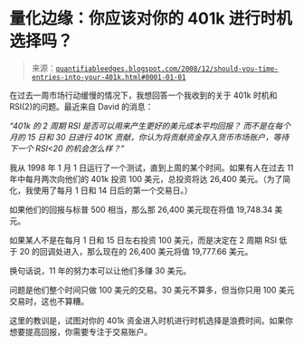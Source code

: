 <!--yml

分类：未分类

日期：2024-05-18 13:31:05

-->

# 量化边缘：你应该对你的 401k 进行时机选择吗？

> 来源：[`quantifiableedges.blogspot.com/2008/12/should-you-time-entries-into-your-401k.html#0001-01-01`](http://quantifiableedges.blogspot.com/2008/12/should-you-time-entries-into-your-401k.html#0001-01-01)

在过去一周市场行动缓慢的情况下，我想回答一个我收到的关于 401k 时机和 RSI(2)的问题。最近来自 David 的消息：

*“401k 的 2 周期 RSI 是否可以用来产生更好的美元成本平均回报？ 而不是在每个月的 15 日和 30 日进行 401K 贡献，你认为将贡献资金存入货币市场账户，等待下一个 RSI<20 的机会怎么样？”*

我从 1998 年 1 月 1 日运行了一个测试，直到上周的某个时间。如果有人在过去 11 年中每月两次向他们的 401k 投资 100 美元，总投资将达 26,400 美元。（为了简化，我使用了每月 1 日和 14 日后的第一个交易日。）

如果他们的回报与标普 500 相当，那么那 26,400 美元现在将值 19,748.34 美元。

如果某人不是在每月 1 日和 15 日左右投资 100 美元，而是决定在 2 周期 RSI 低于 20 的回调处进入，那么现在的 26,400 美元将值 19,777.66 美元。

换句话说，11 年的努力本可以让他们多赚 30 美元。

问题是他们整个时间只做 100 美元的交易。30 美元不算多，但当你只用 100 美元交易时，这也不算糟。

这里的教训是，试图对你的 401k 资金进入时机进行时机选择是浪费时间。如果你想要提高回报，你需要专注于交易账户。

